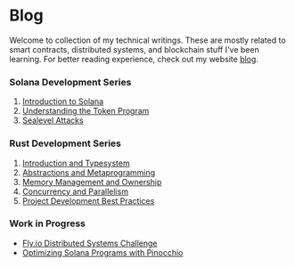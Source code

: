 # Blog

Welcome to collection of my technical writings. These are mostly related to
smart contracts, distributed systems, and blockchain stuff I've been learning.
For better reading experience, check out my website
[blog](https://appalanaidu.xyz/blog).

### Solana Development Series

1. [Introduction to Solana](posts/solana/01-solana-introduction.md)
2. [Understanding the Token Program](posts/solana/02-token-program.md)
3. [Sealevel Attacks](posts/solana/sealevel-attacks.md)

### Rust Development Series

1. [Introduction and Typesystem](posts/rust/01-introduction-and-typesystem.md)
2. [Abstractions and Metaprogramming](posts/rust/02-abstractions-and-metaprogramming.md)
3. [Memory Management and Ownership](posts/rust/03-memory_management-and-ownership.md)
4. [Concurrency and Parallelism](posts/rust/04-concurrency-and-parallelism.md)
5. [Project Development Best Practices](posts/rust/05-project-dev-best-practises.md)

### Work in Progress

- [Fly.io Distributed Systems Challenge](drafts/dist-sys/fly-io-challenge.md)
- [Optimizing Solana Programs with Pinocchio](drafts/solana/03-optimizing-programs-pinocchio.md)
